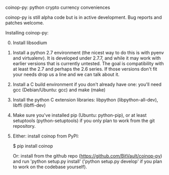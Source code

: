 coinop-py: python crypto currency conveniences


coinop-py is still alpha code but is in active development. Bug reports and
patches welcome.


Installing coinop-py:

0. Install libsodium

1. Install a python 2.7 environment (the nicest way to do this is with pyenv
   and virtualenv).  It is developed under 2.7.7, and while it may work with
   earlier versions that is currently untested. The goal is compatibility with
   at least the 2.7 and perhaps the 2.6 series. If those versions don't fit
   your needs drop us a line and we can talk about it.

2. Install a C build environment if you don't already have one: you'll need gcc
   (Debian/Ubuntu: gcc) and make (make)

3. Install the python C extension libraries: libpython (libpython-all-dev),
   libffi (libffi-dev)

4. Make sure you've installed pip (Ubuntu: python-pip), or at least setuptools
   (python-setuptools) if you only plan to work from the git repository.

5. Either: install coinop from PyPI:

    $ pip install coinop

   Or: install from the github repo (https://github.com/BitVault/coinop-py) and
   run 'python setup.py install' ('python setup.py develop' if you plan to work
   on the codebase yourself).

